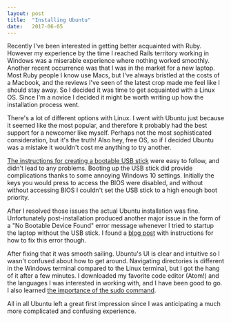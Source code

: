 ```yaml
---
layout: post
title:  "Installing Ubuntu"
date:   2017-06-05
---
```


Recently I've been interested in getting better acquainted with Ruby. However my experience by the time I reached Rails territory working in Windows was a miserable experience where nothing worked smoothly. Another recent occurrence was that I was in the market for a new laptop. Most Ruby people I know use Macs, but I've always bristled at the costs of a Macbook, and the reviews I've seen of the latest crop made me feel like I should stay away. So I decided it was time to get acquainted with a Linux OS. Since I'm a novice I decided it might be worth writing up how the installation process went.

There's a lot of different options with Linux. I went with Ubuntu just because it seemed like the most popular, and therefore it probably had the best support for a newcomer like myself. Perhaps not the most sophisticated consideration, but it's the truth! Also hey, free OS, so if I decided Ubuntu was a mistake it wouldn't cost me anything to try another.

[The instructions for creating a bootable USB stick](https://tutorials.ubuntu.com/tutorial/tutorial-create-a-usb-stick-on-windows) were easy to follow, and didn't lead to any problems. Booting up the USB stick did provide complications thanks to some annoying Windows 10 settings. Initially the keys you would press to access the BIOS were disabled, and without without accessing BIOS I couldn't set the USB stick to a high enough boot priority.

After I resolved those issues the actual Ubuntu installation was fine. Unfortunately post-installation produced another major issue in the form of a "No Bootable Device Found" error message whenever I tried to startup the laptop without the USB stick. I found a [blog post](https://itsfoss.com/no-bootable-device-found-ubuntu/) with instructions for how to fix this error though.

After fixing that it was smooth sailing. Ubuntu's UI is clear and intuitive so I wasn't confused about how to get around. Navigating directories is different in the Windows terminal compared to the Linux terminal, but I got the hang of it after a few minutes. I downloaded my favorite code editor (Atom!) and the languages I was interested in working with, and I have been good to go. I also learned [the importance of the sudo command](https://en.wikipedia.org/wiki/Sudo).

All in all Ubuntu left a great first impression since I was anticipating a much more complicated and confusing experience.
